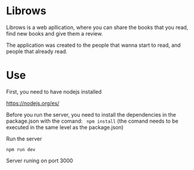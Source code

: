 # Librows

Librows is a web apllication, where you can share the books that you read, find new books and give them a review.

The application was created to the people that wanna start to read, and people that already read.

# Use 

First, you need to have nodejs installed

https://nodejs.org/es/

Before you run the server, you need to install the dependencies in the package.json with the comand: ``` npm install``` (the comand needs to be executed in the same level as the package.json)

Run the server 
```
npm run dev
```
Server runing on port 3000
